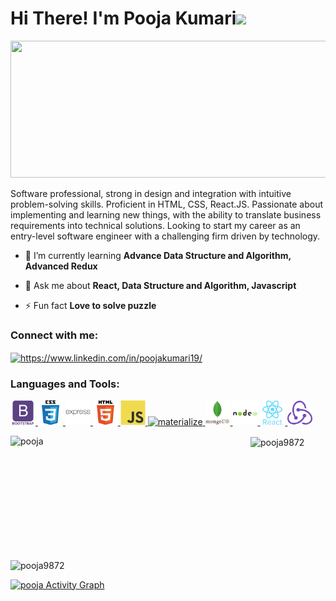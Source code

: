 # Hi There! I'm Pooja Kumari<img src="https://camo.githubusercontent.com/e8e7b06ecf583bc040eb60e44eb5b8e0ecc5421320a92929ce21522dbc34c891/68747470733a2f2f6d656469612e67697068792e636f6d2f6d656469612f6876524a434c467a6361737252346961377a2f67697068792e676966" width="30px">

<img src="https://www.aalpha.net/wp-content/uploads/2020/12/full-stack-development.gif" width="1000px" height="219px">

Software professional, strong in design and integration with intuitive problem-solving skills. Proficient in HTML, CSS, React.JS. Passionate about implementing and learning new things, with the ability to translate business requirements into technical solutions. Looking to start my career as an entry-level software engineer with a challenging firm driven by technology.

- 🌱 I’m currently learning **Advance Data Structure and Algorithm, Advanced Redux**

- 💬 Ask me about **React, Data Structure and Algorithm, Javascript**

- ⚡ Fun fact **Love to solve puzzle**

<h3 align="left">Connect with me:</h3>
<p align="left">
<a href="https://linkedin.com/in/https://www.linkedin.com/in/poojakumari19/" target="blank"><img align="center" src="https://raw.githubusercontent.com/rahuldkjain/github-profile-readme-generator/master/src/images/icons/Social/linked-in-alt.svg" alt="https://www.linkedin.com/in/poojakumari19/" height="30" width="40" /></a>
</p>

<h3 align="left">Languages and Tools:</h3>
<p align="left"> <a href="https://getbootstrap.com" target="_blank" rel="noreferrer"> <img src="https://raw.githubusercontent.com/devicons/devicon/master/icons/bootstrap/bootstrap-plain-wordmark.svg" alt="bootstrap" width="40" height="40"/> </a> <a href="https://www.w3schools.com/css/" target="_blank" rel="noreferrer"> <img src="https://raw.githubusercontent.com/devicons/devicon/master/icons/css3/css3-original-wordmark.svg" alt="css3" width="40" height="40"/> </a> <a href="https://expressjs.com" target="_blank" rel="noreferrer"> <img src="https://raw.githubusercontent.com/devicons/devicon/master/icons/express/express-original-wordmark.svg" alt="express" width="40" height="40" color="yellow"/> </a> <a href="https://www.w3.org/html/" target="_blank" rel="noreferrer"> <img src="https://raw.githubusercontent.com/devicons/devicon/master/icons/html5/html5-original-wordmark.svg" alt="html5" width="40" height="40"/> </a> <a href="https://developer.mozilla.org/en-US/docs/Web/JavaScript" target="_blank" rel="noreferrer"> <img src="https://raw.githubusercontent.com/devicons/devicon/master/icons/javascript/javascript-original.svg" alt="javascript" width="40" height="40"/> </a> <a href="https://materializecss.com/" target="_blank" rel="noreferrer"> <img src="https://raw.githubusercontent.com/prplx/svg-logos/5585531d45d294869c4eaab4d7cf2e9c167710a9/svg/materialize.svg" alt="materialize" width="40" height="40"/> </a> <a href="https://www.mongodb.com/" target="_blank" rel="noreferrer"> <img src="https://raw.githubusercontent.com/devicons/devicon/master/icons/mongodb/mongodb-original-wordmark.svg" alt="mongodb" width="40" height="40"/> </a> <a href="https://nodejs.org" target="_blank" rel="noreferrer"> <img src="https://raw.githubusercontent.com/devicons/devicon/master/icons/nodejs/nodejs-original-wordmark.svg" alt="nodejs" width="40" height="40"/> </a> <a href="https://reactjs.org/" target="_blank" rel="noreferrer"> <img src="https://raw.githubusercontent.com/devicons/devicon/master/icons/react/react-original-wordmark.svg" alt="react" width="40" height="40"/> </a> <a href="https://redux.js.org" target="_blank" rel="noreferrer"> <img src="https://raw.githubusercontent.com/devicons/devicon/master/icons/redux/redux-original.svg" alt="redux" width="40" height="40"/> </a> </p>

<div>
<p><img align="left"  src="https://github-readme-stats.vercel.app/api/top-langs?username=pooja9872&show_icons=true&locale=en&layout=compact&theme=radical" alt="pooja" width="380" /></p>
  
 <p>&nbsp;<img align="center" src="https://github-readme-stats.vercel.app/api?username=pooja9872&show_icons=true&locale=en&layout=compact&theme=radical" alt="pooja9872" /></p>

</div>

<br/><br/><br/><br/>

<br/><br/><br/><br/>



<p><img align="center" src="https://github-readme-streak-stats.herokuapp.com/?user=pooja9872&show_icons=true&locale=en&layout=compact&theme=radical" alt="pooja9872" /></p>

<a href="https://github.com/pooja9872/github-readme-activity-graph"><img alt="pooja Activity Graph" src="https://activity-graph.herokuapp.com/graph?username=pooja9872&bg_color=0D1117&color=5BCDEC&line=5BCDEC&point=FFFFFF&hide_border=true" /></a>


